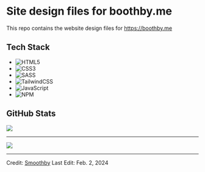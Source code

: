 # Site design files for boothby.me

This repo contains the website design files for https://boothby.me

## Tech Stack

- ![HTML5](https://img.shields.io/badge/html5-%23E34F26.svg?style=for-the-badge&logo=html5&logoColor=white)
- ![CSS3](https://img.shields.io/badge/css3-%231572B6.svg?style=for-the-badge&logo=css3&logoColor=white) 
- ![SASS](https://img.shields.io/badge/SASS-hotpink.svg?style=for-the-badge&logo=SASS&logoColor=white)
- ![TailwindCSS](https://img.shields.io/badge/tailwindcss-%2338B2AC.svg?style=for-the-badge&logo=tailwind-css&logoColor=white)
- ![JavaScript](https://img.shields.io/badge/javascript-%23323330.svg?style=for-the-badge&logo=javascript&logoColor=%23F7DF1E)
- ![NPM](https://img.shields.io/badge/NPM-%23CB3837.svg?style=for-the-badge&logo=npm&logoColor=white)

## GitHub Stats

![](https://github-readme-stats.vercel.app/api?username=smoothby&theme=dark&hide_border=false&include_all_commits=false&count_private=false)

---
![](https://quotes-github-readme.vercel.app/api?type=horizontal&theme=monokai&quote=Oh,%20my%20berries)

------

Credit: [Smoothby](https://github.com/smoothby)
Last Edit: Feb. 2, 2024